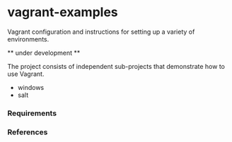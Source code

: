 vagrant-examples
================

Vagrant configuration and instructions for setting up a variety of environments.

** under development **

The project consists of independent sub-projects that demonstrate how to
use Vagrant.

- windows
- salt

### Requirements



### References
